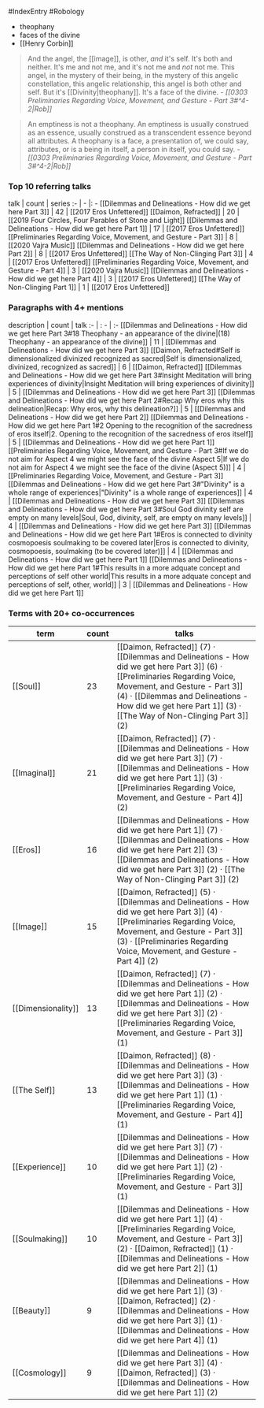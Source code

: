 #IndexEntry #Robology

- theophany
- faces of the divine
- [[Henry Corbin]]

> And the angel, the [[image]], is other, _and_ it's self. It's both and neither. It's me and not me, and it's not me and _not_ not me. This angel, in the mystery of their being, in the mystery of this angelic constellation, this angelic relationship, this angel is both other and self. But it's [[Divinity|theophany]]. It's a face of the divine.
\- _[[0303 Preliminaries Regarding Voice, Movement, and Gesture - Part 3#^4-2|Rob]]_

> An emptiness is not a theophany. An emptiness is usually construed as an essence, usually construed as a transcendent essence beyond all attributes. A theophany is a face, a presentation of, we could say, attributes, or is a being in itself, a person in itself, you could say. 
\- _[[0303 Preliminaries Regarding Voice, Movement, and Gesture - Part 3#^4-2|Rob]]_

### Top 10 referring talks
talk | count | series
:- | - |: -
[[Dilemmas and Delineations - How did we get here Part 3]] | 42 | [[2017 Eros Unfettered]]
[[Daimon, Refracted]] | 20 | [[2019 Four Circles, Four Parables of Stone and Light]]
[[Dilemmas and Delineations - How did we get here Part 1]] | 17 | [[2017 Eros Unfettered]]
[[Preliminaries Regarding Voice, Movement, and Gesture - Part 3]] | 8 | [[2020 Vajra Music]]
[[Dilemmas and Delineations - How did we get here Part 2]] | 8 | [[2017 Eros Unfettered]]
[[The Way of Non-Clinging Part 3]] | 4 | [[2017 Eros Unfettered]]
[[Preliminaries Regarding Voice, Movement, and Gesture - Part 4]] | 3 | [[2020 Vajra Music]]
[[Dilemmas and Delineations - How did we get here Part 4]] | 3 | [[2017 Eros Unfettered]]
[[The Way of Non-Clinging Part 1]] | 1 | [[2017 Eros Unfettered]]

### Paragraphs with 4+ mentions
description | count | talk
:- | : - | :-
[[Dilemmas and Delineations - How did we get here Part 3#18 Theophany - an appearance of the divine\|(18) Theophany - an appearance of the divine]] | 11 | [[Dilemmas and Delineations - How did we get here Part 3]]
[[Daimon, Refracted#Self is dimensionalized divinized recognized as sacred\|Self is dimensionalized, divinized, recognized as sacred]] | 6 | [[Daimon, Refracted]]
[[Dilemmas and Delineations - How did we get here Part 3#Insight Meditation will bring experiences of divinity\|Insight Meditation will bring experiences of divinity]] | 5 | [[Dilemmas and Delineations - How did we get here Part 3]]
[[Dilemmas and Delineations - How did we get here Part 2#Recap Why eros why this delineation\|Recap: Why eros, why this delineation?]] | 5 | [[Dilemmas and Delineations - How did we get here Part 2]]
[[Dilemmas and Delineations - How did we get here Part 1#2 Opening to the recognition of the sacredness of eros itself\|2. Opening to the recognition of the sacredness of eros itself]] | 5 | [[Dilemmas and Delineations - How did we get here Part 1]]
[[Preliminaries Regarding Voice, Movement, and Gesture - Part 3#If we do not aim for Aspect 4 we might see the face of the divine Aspect 5\|If we do not aim for Aspect 4 we might see the face of the divine (Aspect 5)]] | 4 | [[Preliminaries Regarding Voice, Movement, and Gesture - Part 3]]
[[Dilemmas and Delineations - How did we get here Part 3#"Divinity" is a whole range of experiences\|"Divinity" is a whole range of experiences]] | 4 | [[Dilemmas and Delineations - How did we get here Part 3]]
[[Dilemmas and Delineations - How did we get here Part 3#Soul God divinity self are empty on many levels\|Soul, God, divinity, self, are empty on many levels]] | 4 | [[Dilemmas and Delineations - How did we get here Part 3]]
[[Dilemmas and Delineations - How did we get here Part 1#Eros is connected to divinity cosmopoesis soulmaking to be covered later\|Eros is connected to divinity, cosmopoesis, soulmaking (to be covered later)]] | 4 | [[Dilemmas and Delineations - How did we get here Part 1]]
[[Dilemmas and Delineations - How did we get here Part 1#This results in a more adquate concept and perceptions of self other world\|This results in a more adquate concept and perceptions of self, other, world]] | 3 | [[Dilemmas and Delineations - How did we get here Part 1]]

### Terms with 20+ co-occurrences
term | count | talks
-|-|-
[[Soul]] | 23 | <span class="counts">[[Daimon, Refracted]] (7) · [[Dilemmas and Delineations - How did we get here Part 3]] (6) · [[Preliminaries Regarding Voice, Movement, and Gesture - Part 3]] (4) · [[Dilemmas and Delineations - How did we get here Part 1]] (3) · [[The Way of Non-Clinging Part 3]] (2)</span> 
[[Imaginal]] | 21 | <span class="counts">[[Daimon, Refracted]] (7) · [[Dilemmas and Delineations - How did we get here Part 3]] (7) · [[Dilemmas and Delineations - How did we get here Part 1]] (3) · [[Preliminaries Regarding Voice, Movement, and Gesture - Part 4]] (2)</span> 
[[Eros]] | 16 | <span class="counts">[[Dilemmas and Delineations - How did we get here Part 1]] (7) · [[Dilemmas and Delineations - How did we get here Part 2]] (3) · [[Dilemmas and Delineations - How did we get here Part 3]] (2) · [[The Way of Non-Clinging Part 3]] (2)</span> 
[[Image]] | 15 | <span class="counts">[[Daimon, Refracted]] (5) · [[Dilemmas and Delineations - How did we get here Part 3]] (4) · [[Preliminaries Regarding Voice, Movement, and Gesture - Part 3]] (3) · [[Preliminaries Regarding Voice, Movement, and Gesture - Part 4]] (2)</span> 
[[Dimensionality]] | 13 | <span class="counts">[[Daimon, Refracted]] (7) · [[Dilemmas and Delineations - How did we get here Part 1]] (2) · [[Dilemmas and Delineations - How did we get here Part 3]] (2) · [[Preliminaries Regarding Voice, Movement, and Gesture - Part 3]] (1)</span> 
[[The Self]] | 13 | <span class="counts">[[Daimon, Refracted]] (8) · [[Dilemmas and Delineations - How did we get here Part 3]] (3) · [[Dilemmas and Delineations - How did we get here Part 1]] (1) · [[Preliminaries Regarding Voice, Movement, and Gesture - Part 4]] (1)</span> 
[[Experience]] | 10 | <span class="counts">[[Dilemmas and Delineations - How did we get here Part 3]] (7) · [[Dilemmas and Delineations - How did we get here Part 1]] (2) · [[Preliminaries Regarding Voice, Movement, and Gesture - Part 3]] (1)</span> 
[[Soulmaking]] | 10 | <span class="counts">[[Dilemmas and Delineations - How did we get here Part 1]] (4) · [[Preliminaries Regarding Voice, Movement, and Gesture - Part 3]] (2) · [[Daimon, Refracted]] (1) · [[Dilemmas and Delineations - How did we get here Part 2]] (1)</span> 
[[Beauty]] | 9 | <span class="counts">[[Dilemmas and Delineations - How did we get here Part 1]] (3) · [[Daimon, Refracted]] (2) · [[Dilemmas and Delineations - How did we get here Part 3]] (1) · [[Dilemmas and Delineations - How did we get here Part 4]] (1)</span> 
[[Cosmology]] | 9 | <span class="counts">[[Dilemmas and Delineations - How did we get here Part 3]] (4) · [[Daimon, Refracted]] (3) · [[Dilemmas and Delineations - How did we get here Part 1]] (2)</span> 

